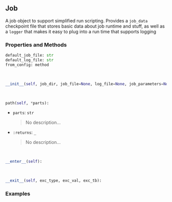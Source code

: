 ## <a id="McUtils.McUtils.Scaffolding.Jobs.Job">Job</a>
A job object to support simplified run scripting.
Provides a `job_data` checkpoint file that stores basic
data about job runtime and stuff, as well as a `logger` that
makes it easy to plug into a run time that supports logging

### Properties and Methods
```python
default_job_file: str
default_log_file: str
from_config: method
```
<a id="McUtils.McUtils.Scaffolding.Jobs.Job.__init__" class="docs-object-method">&nbsp;</a>
```python
__init__(self, job_dir, job_file=None, log_file=None, job_parameters=None): 
```

<a id="McUtils.McUtils.Scaffolding.Jobs.Job.path" class="docs-object-method">&nbsp;</a>
```python
path(self, *parts): 
```

- `parts`: `str`
    >No description...
- `:returns`: `_`
    >No description...

<a id="McUtils.McUtils.Scaffolding.Jobs.Job.__enter__" class="docs-object-method">&nbsp;</a>
```python
__enter__(self): 
```

<a id="McUtils.McUtils.Scaffolding.Jobs.Job.__exit__" class="docs-object-method">&nbsp;</a>
```python
__exit__(self, exc_type, exc_val, exc_tb): 
```

### Examples

